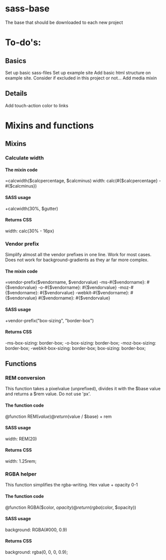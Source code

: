 # sass-base
The base that should be downloaded to each new project

# To-do's:
## Basics
Set up basic sass-files
Set up example site
Add basic html structure on example site. Consider if excluded in this project or not...
Add media mixin

## Details
Add touch-action color to links

# Mixins and functions

## Mixins
### Calculate width
#### The mixin code
=calcwidth($calcpercentage, $calcminus)
  width: calc(#{$calcpercentage} - #{$calcminus})
#### SASS usage
+calcwidth(30%, $gutter)
#### Returns CSS
width: calc(30% - 16px)

### Vendor prefix
Simplify almost all the vendor prefixes in one line. Work for most cases. Does not work for background-gradients as they ar far more complex.
#### The mixin code
=vendor-prefix($vendorname, $vendorvalue)
  -ms-#{$vendorname}: #{$vendorvalue}
  -o-#{$vendorname}: #{$vendorvalue}
  -moz-#{$vendorname}: #{$vendorvalue}
  -webkit-#{$vendorname}: #{$vendorvalue}
  #{$vendorname}: #{$vendorvalue}
#### SASS usage
+vendor-prefix("box-sizing", "border-box")
#### Returns CSS
-ms-box-sizing: border-box;
-o-box-sizing: border-box;
-moz-box-sizing: border-box;
-webkit-box-sizing: border-box;
box-sizing: border-box;
  
## Functions
### REM conversion
This function takes a pixelvalue (unprefixed), divides it with the $base value and returns a $rem value. Do not use 'px'.
#### The function code
@function REM($value)
  @return ($value / $base) + rem
#### SASS usage
width: REM(20)
#### Returns CSS
width: 1.25rem;

### RGBA helper
This function simplifies the rgba-writing. Hex value + opacity 0-1
#### The function code
@function RGBA($color, $opacity)
  @return (rgba($color, $opacity))
#### SASS usage
background: RGBA(#000, 0.9)
#### Returns CSS
background: rgba(0, 0, 0, 0.9);
